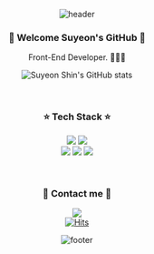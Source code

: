 <div align="center">
            
![header](https://capsule-render.vercel.app/api?type=wave&color=auto&height=300&section=header)
</div>
<h3 align="center"> 🧸 Welcome Suyeon's GitHub 🧸 </h3>
<p align="center"> Front-End Developer. 👩🏻‍💻 </p>

<div align="center">
            
![Suyeon Shin's GitHub stats](https://github-readme-stats.vercel.app/api?username=suyeonii99&&show_icons=true&theme=cobalt)
</div><br>
<h3 align="center"> ⭐ Tech Stack ⭐ </h3>
<p align="center">
<img src="https://img.shields.io/badge/HTML5-E6B91E?style=flat-square&logo=HTML5&logoColor=white"/>
<img src="https://img.shields.io/badge/CSS-6DB33F?style=flat-square&logo=css&logoColor=white"/><br>
<img src="https://img.shields.io/badge/Javascript-6DB33F?style=flat-square&logo=javascript&logoColor=white"/>
<img src="https://img.shields.io/badge/React-F80000?style=flat-square&logo=react&logoColor=white"/>
<img src="https://img.shields.io/badge/Python-E6B91E?style=flat-square&logo=MySql&logoColor=white"/>
</p> <br>


<h3 align="center"> 🐰 Contact me 🐰 </h3>
<div align="center">

  
<a href="mailto:shinsuyeon0424@gmail.com" target="_blank"><img src="https://img.shields.io/badge/-Gmail-EA4335?style=flat-square&logo=Gmail&logoColor=white"/></a><br>
[![Hits](https://hits.seeyoufarm.com/api/count/incr/badge.svg?url=https%3A%2F%2Fgithub.com%2Fsuyeonii99%2Fhit-counter&count_bg=%23454A41&title_bg=%23D32A6C&icon=&icon_color=%23E7E7E7&title=hits&edge_flat=false)](https://hits.seeyoufarm.com)

</div>

<div align="center">
            
![footer](https://capsule-render.vercel.app/api?type=wave&color=auto&height=200&section=footer)
</div>


<!--
**suyeonii99/suyeonii99** is a ✨ _special_ ✨ repository because its `README.md` (this file) appears on your GitHub profile.

Here are some ideas to get you started:

- 🔭 I’m currently working on ...
- 🌱 I’m currently learning ...
- 👯 I’m looking to collaborate on ...
- 🤔 I’m looking for help with ...
- 💬 Ask me about ...
- 📫 How to reach me: ...
- 😄 Pronouns: ...
- ⚡ Fun fact: ...
-->

